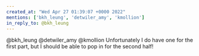 ```yaml
---
created_at: "Wed Apr 27 01:39:07 +0000 2022"
mentions: ['bkh_leung', 'detwiler_amy', 'kmollion']
in_reply_to: @bkh_leung
---
```


@bkh_leung @detwiler_amy @kmollion Unfortunately I do have one for the first part, but I should be able to pop in for the second half!